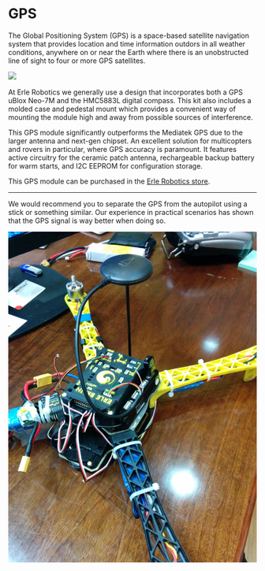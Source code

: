# GPS

The Global Positioning System (GPS) is a space-based satellite navigation system that provides location and time information outdors in all weather conditions, anywhere on or near the Earth where there is an unobstructed line of sight to four or more GPS satellites.

![](https://erlerobotics.com/blog/wp-content/uploads/2014/11/erle-gps1.jpg)

At Erle Robotics we generally use a design that incorporates both a GPS uBlox Neo-7M and the HMC5883L digital compass. This kit also includes a molded case and pedestal mount which provides a convenient way of mounting the module high and away from possible sources of interference.

This GPS module significantly outperforms the Mediatek GPS due to the larger antenna and next-gen chipset. An excellent solution for multicopters and rovers in particular, where GPS accuracy is paramount. It features active circuitry for the ceramic patch antenna, rechargeable backup battery for warm starts, and I2C EEPROM for configuration storage.

This GPS module can be purchased in the [Erle Robotics store](https://erlerobotics.com/blog/product/erle-gps-erle-ublox-gps-compass-kit/).

-----

We would recommend you to separate the GPS from the autopilot using a stick or something similar. Our experience in practical scenarios has shown that the GPS signal is way better when doing so.

![](../img/variado/IMG_20150115_192954.jpg)
